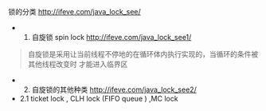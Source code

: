 锁的分类 http://ifeve.com/java_lock_see/

- 1. 自旋锁 spin lock http://ifeve.com/java_lock_see1/
> 自旋锁是采用让当前线程不停地的在循环体内执行实现的，当循环的条件被其他线程改变时 才能进入临界区
- 2. 自旋锁的其他种类 http://ifeve.com/java_lock_see2/
- 2.1 ticket lock , CLH lock (FIFO queue ) ,MC lock





